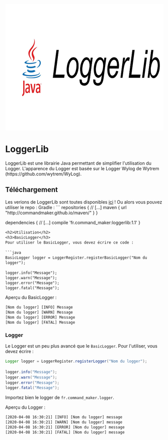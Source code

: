 <img src="https://github.com/CommandMaker/LoggerLib/blob/master/repository-open-graph-template.png" width="800px" height="400px">
<h1>LoggerLib</h1>
LoggerLib est une librairie Java permettant de simplifier l'utilisation du Logger.
L'apparence du Logger est basée sur le Logger Wylog de Wytrem (https://github.com/wytrem/WyLog).
<h2>Téléchargement</h2>
Les verions de LoggerLib sont toutes disponibles <a href="https://github.com/CommandMaker/LoggerLib/releases">ici</a> !
Ou alors vous pouvez utiliser le repo :
Gradle :
``` repositories {
    // [...]
    maven {
        url "http://commandmaker.github.io/maven/"
    }
}


dependencies {
    // [...]
    compile 'fr.command_maker:loggerlib:1.1'
}
```
<h2>Utilisation</h2>
<h3>BasicLogger</h3>
Pour utiliser le BasicLogger, vous devez écrire ce code :

```java
BasicLogger logger = LoggerRegister.registerBasicLogger("Nom du logger");

logger.info("Message");
logger.warn("Message");
logger.error("Message");
logger.fatal("Message");

```

Aperçu du BasicLogger :

```
[Nom du logger] [INFO] Message
[Nom du logger] [WARN] Message
[Nom du logger] [ERROR] Message
[Nom du logger] [FATAL] Message
```

<h3>Logger</h3>

Le Logger est un peu plus avancé que le   ```BasicLogger```.
Pour l'utiliser, vous devez écrire :

```java
Logger logger = LoggerRegister.registerLogger("Nom du logger");

logger.info("Message");
logger.warn("Message");
logger.error("Message");
logger.fatal("Message");
```

Importez bien le logger de ```fr.command_maker.logger```.

Aperçu du Logger :

```
[2020-04-08 16:30:21] [INFO] [Nom du logger] message
[2020-04-08 16:30:21] [WARN] [Nom du logger] message
[2020-04-08 16:30:21] [ERROR] [Nom du logger] message
[2020-04-08 16:30:21] [FATAL] [Nom du logger] message
```
